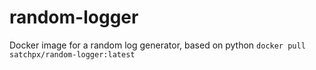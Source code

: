 # random-logger

Docker image for a random log generator, based on python
`docker pull satchpx/random-logger:latest`
